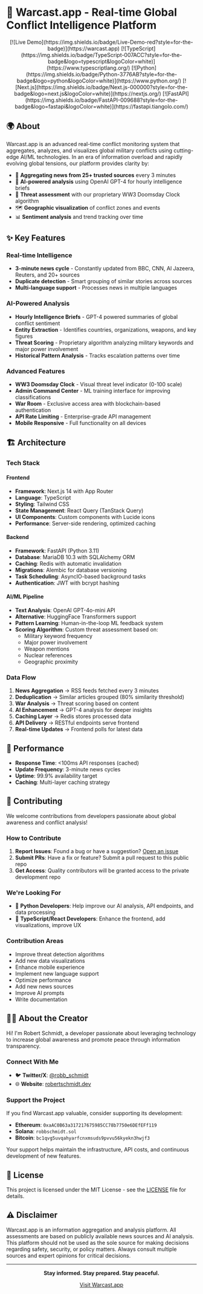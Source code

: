 # 🚨 Warcast.app - Real-time Global Conflict Intelligence Platform

<div align="center">
  [![Live Demo](https://img.shields.io/badge/Live-Demo-red?style=for-the-badge)](https://warcast.app)
  [![TypeScript](https://img.shields.io/badge/TypeScript-007ACC?style=for-the-badge&logo=typescript&logoColor=white)](https://www.typescriptlang.org/)
  [![Python](https://img.shields.io/badge/Python-3776AB?style=for-the-badge&logo=python&logoColor=white)](https://www.python.org/)
  [![Next.js](https://img.shields.io/badge/Next.js-000000?style=for-the-badge&logo=next.js&logoColor=white)](https://nextjs.org/)
  [![FastAPI](https://img.shields.io/badge/FastAPI-009688?style=for-the-badge&logo=fastapi&logoColor=white)](https://fastapi.tiangolo.com/)
</div>

## 🌍 About

Warcast.app is an advanced real-time conflict monitoring system that aggregates, analyzes, and visualizes global military conflicts using cutting-edge AI/ML technologies. In an era of information overload and rapidly evolving global tensions, our platform provides clarity by:

- 📰 **Aggregating news from 25+ trusted sources** every 3 minutes
- 🤖 **AI-powered analysis** using OpenAI GPT-4 for hourly intelligence briefs
- 🎯 **Threat assessment** with our proprietary WW3 Doomsday Clock algorithm
- 🗺️ **Geographic visualization** of conflict zones and events
- 📊 **Sentiment analysis** and trend tracking over time

## ✨ Key Features

### Real-time Intelligence
- **3-minute news cycle** - Constantly updated from BBC, CNN, Al Jazeera, Reuters, and 20+ sources
- **Duplicate detection** - Smart grouping of similar stories across sources
- **Multi-language support** - Processes news in multiple languages

### AI-Powered Analysis
- **Hourly Intelligence Briefs** - GPT-4 powered summaries of global conflict sentiment
- **Entity Extraction** - Identifies countries, organizations, weapons, and key figures
- **Threat Scoring** - Proprietary algorithm analyzing military keywords and major power involvement
- **Historical Pattern Analysis** - Tracks escalation patterns over time

### Advanced Features
- **WW3 Doomsday Clock** - Visual threat level indicator (0-100 scale)
- **Admin Command Center** - ML training interface for improving classifications
- **War Room** - Exclusive access area with blockchain-based authentication
- **API Rate Limiting** - Enterprise-grade API management
- **Mobile Responsive** - Full functionality on all devices

## 🏗️ Architecture

### Tech Stack

#### Frontend
- **Framework**: Next.js 14 with App Router
- **Language**: TypeScript
- **Styling**: Tailwind CSS
- **State Management**: React Query (TanStack Query)
- **UI Components**: Custom components with Lucide icons
- **Performance**: Server-side rendering, optimized caching

#### Backend
- **Framework**: FastAPI (Python 3.11)
- **Database**: MariaDB 10.3 with SQLAlchemy ORM
- **Caching**: Redis with automatic invalidation
- **Migrations**: Alembic for database versioning
- **Task Scheduling**: AsyncIO-based background tasks
- **Authentication**: JWT with bcrypt hashing

#### AI/ML Pipeline
- **Text Analysis**: OpenAI GPT-4o-mini API
- **Alternative**: HuggingFace Transformers support
- **Pattern Learning**: Human-in-the-loop ML feedback system
- **Scoring Algorithm**: Custom threat assessment based on:
  - Military keyword frequency
  - Major power involvement
  - Weapon mentions
  - Nuclear references
  - Geographic proximity

### Data Flow

1. **News Aggregation** → RSS feeds fetched every 3 minutes
2. **Deduplication** → Similar articles grouped (80% similarity threshold)
3. **War Analysis** → Threat scoring based on content
4. **AI Enhancement** → GPT-4 analysis for deeper insights
5. **Caching Layer** → Redis stores processed data
6. **API Delivery** → RESTful endpoints serve frontend
7. **Real-time Updates** → Frontend polls for latest data

## 🚀 Performance

- **Response Time**: <100ms API responses (cached)
- **Update Frequency**: 3-minute news cycles
- **Uptime**: 99.9% availability target
- **Caching**: Multi-layer caching strategy

## 🤝 Contributing

We welcome contributions from developers passionate about global awareness and conflict analysis!

### How to Contribute

1. **Report Issues**: Found a bug or have a suggestion? [Open an issue](https://github.com/yourusername/warcast-public/issues)
2. **Submit PRs**: Have a fix or feature? Submit a pull request to this public repo
3. **Get Access**: Quality contributors will be granted access to the private development repo

### We're Looking For

- 🐍 **Python Developers**: Help improve our AI analysis, API endpoints, and data processing
- 📱 **TypeScript/React Developers**: Enhance the frontend, add visualizations, improve UX

### Contribution Areas

- Improve threat detection algorithms
- Add new data visualizations
- Enhance mobile experience
- Implement new language support
- Optimize performance
- Add new news sources
- Improve AI prompts
- Write documentation

## 👨‍💻 About the Creator

Hi! I'm Robert Schmidt, a developer passionate about leveraging technology to increase global awareness and promote peace through information transparency.

### Connect With Me

- 🐦 **Twitter/X**: [@robb_schmidt](https://x.com/robb_schmidt)
- 🌐 **Website**: [robertschmidt.dev](https://robertschmidt.dev/)

### Support the Project

If you find Warcast.app valuable, consider supporting its development:

- **Ethereum**: `0xaAC0B63a317217675985CC78b7750e6DEfEFf119`
- **Solana**: `robbschmidt.sol`
- **Bitcoin**: `bc1qvg5uvqahyarfcnxmsuds9pvvu56kyekn3hwjf3`

Your support helps maintain the infrastructure, API costs, and continuous development of new features.

## 📄 License

This project is licensed under the MIT License - see the [LICENSE](LICENSE) file for details.

## ⚠️ Disclaimer

Warcast.app is an information aggregation and analysis platform. All assessments are based on publicly available news sources and AI analysis. This platform should not be used as the sole source for making decisions regarding safety, security, or policy matters. Always consult multiple sources and expert opinions for critical decisions.

---

<div align="center">
  <strong>Stay informed. Stay prepared. Stay peaceful.</strong>
  
  [Visit Warcast.app](https://warcast.app)
</div>
